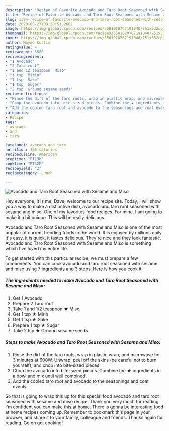 ```yaml
---
description: "Recipe of Favorite Avocado and Taro Root Seasoned with Sesame and Miso"
title: "Recipe of Favorite Avocado and Taro Root Seasoned with Sesame and Miso"
slug: 1394-recipe-of-favorite-avocado-and-taro-root-seasoned-with-sesame-and-miso
date: 2020-08-27T03:30:51.260Z
image: https://img-global.cpcdn.com/recipes/5581020767191040/751x532cq70/avocado-and-taro-root-seasoned-with-sesame-and-miso-recipe-main-photo.jpg
thumbnail: https://img-global.cpcdn.com/recipes/5581020767191040/751x532cq70/avocado-and-taro-root-seasoned-with-sesame-and-miso-recipe-main-photo.jpg
cover: https://img-global.cpcdn.com/recipes/5581020767191040/751x532cq70/avocado-and-taro-root-seasoned-with-sesame-and-miso-recipe-main-photo.jpg
author: Mayme Curtis
ratingvalue: 4
reviewcount: 5586
recipeingredient:
- "1 Avocado"
- "2 Taro root"
- "1 and 12 teaspoon  Miso"
- "1 tsp  Mirin"
- "1 tsp  Sake"
- "1 tsp  Sugar"
- "2 tsp  Ground sesame seeds"
recipeinstructions:
- "Rinse the dirt of the taro roots, wrap in plastic wrap, and microwave for 3 minutes at 600W. Unwrap, peel off the skins (be careful not to burn yourself), and chop into bite-sized pieces."
- "Chop the avocado into bite-sized pieces. Combine the ★ ingredients in a bowl and mix until well combined."
- "Add the cooled taro root and avocado to the seasonings and coat evenly."
categories:
- Recipe
tags:
- avocado
- and
- taro

katakunci: avocado and taro 
nutrition: 165 calories
recipecuisine: American
preptime: "PT19M"
cooktime: "PT32M"
recipeyield: "2"
recipecategory: Lunch

---
```



![Avocado and Taro Root Seasoned with Sesame and Miso](https://img-global.cpcdn.com/recipes/5581020767191040/751x532cq70/avocado-and-taro-root-seasoned-with-sesame-and-miso-recipe-main-photo.jpg)

Hey everyone, it is me, Dave, welcome to our recipe site. Today, I will show you a way to make a distinctive dish, avocado and taro root seasoned with sesame and miso. One of my favorites food recipes. For mine, I am going to make it a bit unique. This will be really delicious.

Avocado and Taro Root Seasoned with Sesame and Miso is one of the most popular of current trending foods in the world. It is enjoyed by millions daily. It's easy, it is quick, it tastes delicious. They're nice and they look fantastic. Avocado and Taro Root Seasoned with Sesame and Miso is something which I've loved my entire life.




To get started with this particular recipe, we must prepare a few components. You can cook avocado and taro root seasoned with sesame and miso using 7 ingredients and 3 steps. Here is how you cook it.

<!--inarticleads1-->

##### The ingredients needed to make Avocado and Taro Root Seasoned with Sesame and Miso:

1. Get 1 Avocado
1. Prepare 2 Taro root
1. Take 1 and 1/2 teaspoon ★ Miso
1. Get 1 tsp ★ Mirin
1. Get 1 tsp ★ Sake
1. Prepare 1 tsp ★ Sugar
1. Take 2 tsp ★ Ground sesame seeds




<!--inarticleads2-->

##### Steps to make Avocado and Taro Root Seasoned with Sesame and Miso:

1. Rinse the dirt of the taro roots, wrap in plastic wrap, and microwave for 3 minutes at 600W. Unwrap, peel off the skins (be careful not to burn yourself), and chop into bite-sized pieces.
1. Chop the avocado into bite-sized pieces. Combine the ★ ingredients in a bowl and mix until well combined.
1. Add the cooled taro root and avocado to the seasonings and coat evenly.




So that is going to wrap this up for this special food avocado and taro root seasoned with sesame and miso recipe. Thank you very much for reading. I'm confident you can make this at home. There is gonna be interesting food at home recipes coming up. Remember to bookmark this page in your browser, and share it to your family, colleague and friends. Thanks again for reading. Go on get cooking!
